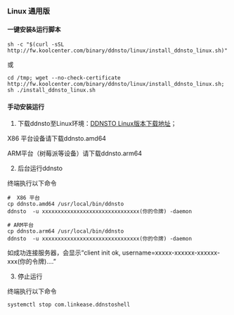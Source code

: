 ### Linux 通用版

#### 一键安装&运行脚本
``` shell
sh -c "$(curl -sSL http://fw.koolcenter.com/binary/ddnsto/linux/install_ddnsto_linux.sh)"
```
或
``` shell
cd /tmp; wget --no-check-certificate http://fw.koolcenter.com/binary/ddnsto/linux/install_ddnsto_linux.sh; sh ./install_ddnsto_linux.sh
```

#### 手动安装运行
1. 下载ddnsto至Linux环境：[DDNSTO Linux版本下载地址](https://fw.koolcenter.com/binary/ddnsto/linux/)；


 X86 平台设备请下载ddnsto.amd64

 ARM平台（树莓派等设备）请下载ddnsto.arm64  

 2. 后台运行ddnsto
 
 终端执行以下命令
``` shell
#  X86 平台
cp ddnsto.amd64 /usr/local/bin/ddnsto
ddnsto  -u xxxxxxxxxxxxxxxxxxxxxxxxxxxxxxx(你的令牌) -daemon
```

``` shell
# ARM平台
cp ddnsto.arm64 /usr/local/bin/ddnsto
ddnsto  -u xxxxxxxxxxxxxxxxxxxxxxxxxxxxxxx(你的令牌) -daemon
```

如成功连接服务器，会显示“client init ok, username=xxxxx-xxxxxx-xxxxxx-xxx(你的令牌)....”

3. 停止运行

终端执行以下命令
``` shell
systemctl stop com.linkease.ddnstoshell
```